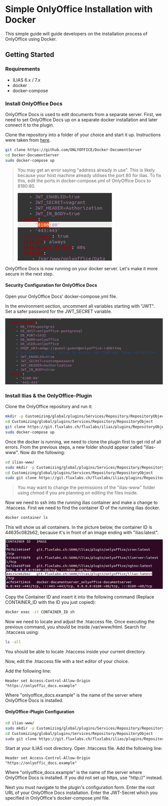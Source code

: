 # Simple OnlyOffice Installation with Docker
This simple guide will guide developers on the installation process of OnlyOffice using Docker.

## Getting Started

### Requirements

* ILIAS 6.x / 7.x
* docker
* docker-compose

### Install OnlyOffice Docs
OnlyOffice Docs is used to edit documents from a separate server. First, we need to set OnlyOffice Docs up on a separate docker installation and 
later connect it to the plugin.

Clone the repository into a folder of your choice and start it up. Instructions were taken from [here](https://helpcenter.onlyoffice.com/installation/docs-community-docker-compose.aspx).
```bash
git clone https://github.com/ONLYOFFICE/Docker-DocumentServer
cd Docker-DocumentServer
sudo docker-compose up
```

> You may get an error saying "address already in use". This is likely because your host machine already utilises the port 80 for ilias.
> To fix this, edit the ports in docker-compose.yml of OnlyOffice Docs to 8180:80.
>
>![errorfix_docs](docker-installation-pics/errorfix_docs.png)

OnlyOffice Docs is now running on your docker server. Let's make it more secure in the next step.

#### Security Configuration for OnlyOffice Docs
Open your OnlyOffice Docs' docker-compose.yml file.

In the environment section, uncomment all variables starting with "JWT". Set a safer password for the JWT_SECRET variable.

![adjust-jwt](docker-installation-pics/adjust-jwt.png)

### Install Ilias & the OnlyOffice-Plugin
Clone the OnlyOffice repository and run it:
```bash
mkdir -p Customizing/global/plugins/Services/Repository/RepositoryObject
cd Customizing/global/plugins/Services/Repository/RepositoryObject
git clone https://git.fluxlabs.ch/fluxlabs/ilias/plugins/RepositoryObjects/OnlyOffice.git OnlyOffice
sudo docker-compose up
```

Once the docker is running, we need to clone the plugin first to get rid of all errors. From the previous steps, a new folder should appear called "ilias-www". Now do the following:

```bash
cd ilias-www/
sudo mkdir -p Customizing/global/plugins/Services/Repository/RepositoryObject
cd Customizing/global/plugins/Services/Repository/RepositoryObject
sudo git clone https://git.fluxlabs.ch/fluxlabs/ilias/plugins/RepositoryObjects/OnlyOffice.git OnlyOffice
```
> You may want to change the permissions of the "ilias-www" folder using chmod if you are planning on editing the files inside.

Now we need to ssh into the running ilias container and make a change to .htaccess. First we need to find the container ID of the running ilias docker.

```bash
docker container ls
```
This will show us all containers. In the picture below, the container ID is 44635c082b62, because it's in front of an image ending with "ilias:latest".

![adjust-jwt](docker-installation-pics/container-id.png)

Copy the Container ID and insert it into the following command (Replace CONTAINER_ID with the ID you just copied):

```bash
docker exec -it CONTAINER_ID sh
```

Now we need to locate and adjust the .htaccess file. Once executing the previous command, you should be inside /var/www/html. Search for .htaccess using:

```bash
ls -all
```

You should be able to locate .htaccess inside your current directory.

Now, edit the .htaccess file with a text editor of your choice.

Add the following line:
``` code
Header set Access-Control-Allow-Origin "https://onlyoffic_docs.example"
```
Where "onlyoffice_docs.example" is the name of the server where OnlyOffice Docs is installed.




#### OnlyOffice-Plugin Configuration
```bash
cd ilias-www/
sudo mkdir -p Customizing/global/plugins/Services/Repository/RepositoryObject
cd Customizing/global/plugins/Services/Repository/RepositoryObject
sudo git clone https://git.fluxlabs.ch/fluxlabs/ilias/plugins/RepositoryObjects/OnlyOffice.git OnlyOffice
```
Start at your ILIAS root directory.
Open .htaccess file. Add the following line:
``` code
Header set Access-Control-Allow-Origin "https://onlyoffic_docs.example"
```
Where "onlyoffice_docs.example" is the name of the server where OnlyOffice Docs is installed.
If you did not set up https, use "http://" instead.

Next you must navigate to the plugin's configuration form.
Enter the root URL of your OnlyOffice Docs installation.
Enter the JWT-Secret which you specified in OnlyOffice's docker-compose.yml file.
